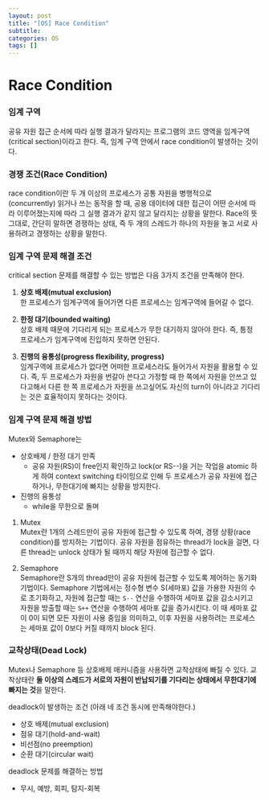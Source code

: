 ```yaml
---
layout: post
title: "[OS] Race Condition"
subtitle:
categories: OS
tags: []
---
```

  
# Race Condition  
  
### 임계 구역  
공유 자원 접근 순서에 따라 실행 결과가 달라지는 프로그램의 코드 영역을 임계구역(critical section)이라고 한다. 즉, 임계 구역 안에서 race condition이 발생하는 것이다.  
### 경쟁 조건(Race Condition)  
race condition이란 두 개 이상의 프로세스가 공통 자원을 병행적으로(concurrently) 읽거나 쓰는 동작을 할 때, 공용 데이터에 대한 접근이 어떤 순서에 따라 이루어졌는지에 따라 그 실행 결과가 같지 않고 달라지는 상황을 말한다. Race의 뜻 그대로, 간단히 말하면 경쟁하는 상태, 즉 두 개의 스레드가 하나의 자원을 놓고 서로 사용하려고 경쟁하는 상황을 말한다.  
  
### 임계 구역 문제 해결 조건  
critical section 문제를 해결할 수 있는 방법은 다음 3가지 조건을 만족해야 한다.  
1) **상호 배제(mutual exclusion)**    
    한 프로세스가 임계구역에 들어가면 다른 프로세스는 임계구역에 들어갈 수 없다.  
      
2) **한정 대기(bounded waiting)**    
    상호 배제 때문에 기다리게 되는 프로세스가 무한 대기하지 않아야 한다. 즉, 틍정 프로세스가 임계구역에 진입하지 못하면 안된다.  
      
3) **진행의 융통성(progress flexibility, progress)**    
    임계구역에 프로세스가 없다면 어떠한 프로세스라도 들어가서 자원을 활용할 수 있다. 즉, 두 프로세스가 자원을 번갈아 쓴다고 가정할 때 한 쪽에서 자원을 안쓰고 있다고해서 다른 한 쪽 프로세스가 자원을 쓰고싶어도 자신의 turn이 아니라고 기다리는 것은 효율적이지 못하다는 것이다.  
  
### 임계 구역 문제 해결 방법  
Mutex와 Semaphore는   
- 상호배제 / 한정 대기 만족  
	- 공유 자원(RS)이 free인지 확인하고 lock(or RS--)을 거는 작업을 atomic 하게 하여 context switching 타이밍으로 인해 두 프로세스가 공유 자원에 접근하거나, 무한대기에 빠지는 상황을 방지한다.   
- 진행의 융통성  
	- while을 무한으로 돌며   
  
1) Mutex  
	Mutex란 1개의 스레드만이 공유 자원에 접근할 수 있도록 하여, 경쟁 상황(race condition)를 방지하는 기법이다. 공유 자원을 점유하는 thread가 lock을 걸면, 다른 thread는 unlock 상태가 될 때까지 해당 자원에 접근할 수 없다.  
  
2) Semaphore  
	Semaphore란 S개의 thread만이 공유 자원에 접근할 수 있도록 제어하는 동기화 기법이다. Semaphore 기법에서는 정수형 변수 S(세마포) 값을 가용한 자원의 수로 초기화하고, 자원에 접근할 때는 `S--` 연산을 수행하여 세마포 값을 감소시키고 자원을 방출할 때는 `S++` 연산을 수행하여 세마포 값을 증가시킨다. 이 때 세마포 값이 0이 되면 모든 자원이 사용 중임을 의미하고, 이후 자원을 사용하려는 프로세스는 세마포 값이 0보다 커질 때까지 block 된다.  
  
### 교착상태(Dead Lock)  
Mutex나 Semaphore 등 상호배제 매커니즘을 사용하면 교착상태에 빠질 수 있다. 교착상태란 **둘 이상의 스레드가 서로의 자원이 반납되기를 기다리는 상태에서 무한대기에 빠지는 것**을 말한다.  
  
deadlock이 발생하는 조건 (아래 네 조건 동시에 만족해야한다.)  
- 상호 배제(mutual exclusion)  
- 점유 대기(hold-and-wait)  
- 비선점(no preemption)  
- 순환 대기(circular wait)  
  
deadlock 문제를 해결하는 방법  
- 무시, 예방, 회피, 탐지-회복  
  
  